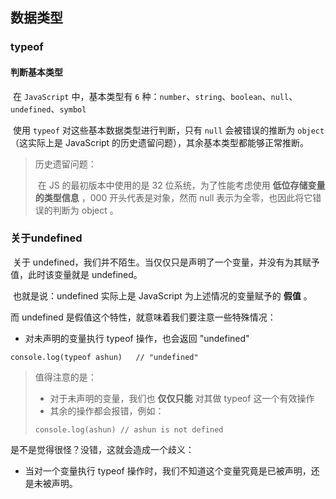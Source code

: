 ## 数据类型

### typeof

#### 判断基本类型

​	在 `JavaScript` 中，基本类型有 `6` 种：`number`、`string`、`boolean`、`null`、`undefined`、`symbol`

​	使用 `typeof` 对这些基本数据类型进行判断，只有 `null` 会被错误的推断为 `object`（这实际上是 JavaScript 的历史遗留问题），其余基本类型都能够正常推断。

>历史遗留问题：
>
>​	在 JS 的最初版本中使用的是 32 位系统，为了性能考虑使用 **低位存储变量的类型信息** ，000 开头代表是对象，然而 null 表示为全零，也因此将它错误的判断为 object 。

### 关于undefined

​	关于 undefined，我们并不陌生。当仅仅只是声明了一个变量，并没有为其赋予值，此时该变量就是 undefined。

​	也就是说：undefined 实际上是 JavaScript 为上述情况的变量赋予的 **假值** 。

而 undefined 是假值这个特性，就意味着我们要注意一些特殊情况：

* 对未声明的变量执行 typeof 操作，也会返回 "undefined"

```
console.log(typeof ashun)	// "undefined"
```

> 值得注意的是：
>
> * 对于未声明的变量，我们也 **仅仅只能** 对其做 typeof 这一个有效操作
> * 其余的操作都会报错，例如：
>
> ```
> console.log(ashun) // ashun is not defined
> ```

是不是觉得很怪？没错，这就会造成一个歧义：

* 当对一个变量执行 typeof 操作时，我们不知道这个变量究竟是已被声明，还是未被声明。